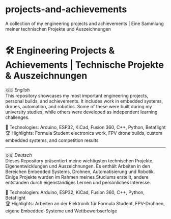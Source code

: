 # projects-and-achievements
A collection of my engineering projects and achievements | Eine Sammlung meiner technischen Projekte und Auszeichnungen

# 🛠 Engineering Projects & Achievements | Technische Projekte & Auszeichnungen

🇬🇧 *English*  
This repository showcases my most important engineering projects, personal builds, and achievements. It includes work in embedded systems, drones, automation, and robotics. Some of these were built during my university studies, while others were developed as independent learning challenges.

🔧 Technologies: Arduino, ESP32, KiCad, Fusion 360, C++, Python, Betaflight  
🏆 Highlights: Formula Student electronics work, FPV drone builds, custom embedded systems, and competition results

---

🇩🇪 *Deutsch*  
Dieses Repository präsentiert meine wichtigsten technischen Projekte, Eigenentwicklungen und Auszeichnungen. Es enthält Arbeiten in den Bereichen Embedded Systems, Drohnen, Automatisierung und Robotik. Einige Projekte wurden im Rahmen meines Studiums erstellt, andere entstanden durch eigenständiges Lernen und persönliches Interesse.

🔧 Technologien: Arduino, ESP32, KiCad, Fusion 360, C++, Python, Betaflight  
🏆 Highlights: Arbeiten an der Elektronik für Formula Student, FPV-Drohnen, eigene Embedded-Systeme und Wettbewerbserfolge
